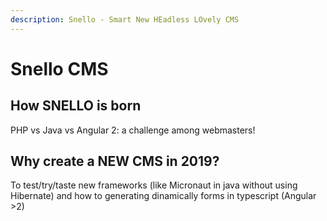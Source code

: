 ```yaml
---
description: Snello - Smart New HEadless LOvely CMS
---
```


# Snello CMS

## How SNELLO is born

PHP vs Java vs Angular 2: a challenge among webmasters!

## Why create a NEW CMS in 2019?

To test/try/taste new frameworks \(like  Micronaut in java without using Hibernate\) and how to generating dinamically forms in typescript \(Angular &gt;2\)



